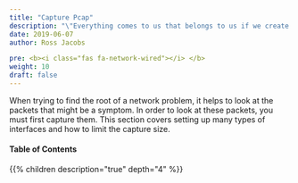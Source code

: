 ```yaml
---
title: "Capture Pcap"
description: "\"Everything comes to us that belongs to us if we create the capacity to receive it.\" – Rabindranath Tagore"
date: 2019-06-07
author: Ross Jacobs

pre: <b><i class="fas fa-network-wired"></i> </b>
weight: 10
draft: false
---
```


When trying to find the root of a network problem, it helps to look at the packets that might be a symptom.
In order to look at these packets, you must first capture them. This section covers setting up many types of interfaces
and how to limit the capture size.

<!-- This looks bad because it's incomplete. Do not include yet.
This tshark command combines multiple elements that may be relevant to your capture (eventually all of these will be links):

Drafts that can't be linked yet
[Limit Filesize](/capture/limit_size)
[Name resolving flags](/analyze/add_context) 

Also see https://wiki.wireshark.org/CaptureSetup.

| Cmd    | Read From                                 | Limit Filesize                                | Change Capture                                                 | Output Format                 |
|--------|-------------------------------------------|-----------------------------------------------|----------------------------------------------------------------|-------------------------------|
| tshark | [Interface](/capture/sources)             | -f Capture Filter                             | Name resolving flags                                           | -w Capture                    |
|        | [File](/capture/sources/downloading_file) | -Y Display Filters                            | Comments                                                       | [-x Hexdump](/edit/text2pcap) |
|        | [Pipe](/capture/sources/pipe)             | Disable Protocols                             | [-K Decrypt with Keytab](/analyze/tshark_decryption/#kerberos) | -T Data Formats               |
|        |                                           | Disable Heuristics                            | -X Lua Scripting                                               | Text Report                   |
|        |                                           | -O Protocols                                  |                                                                | [Export Files](/export)       |
|        |                                           | -a Stop Condition                             |                                                                |                               |
|        |                                           | -b Ring Buffers                               |                                                                |                               |
-->

#### Table of Contents

{{% children description="true" depth="4" %}}
